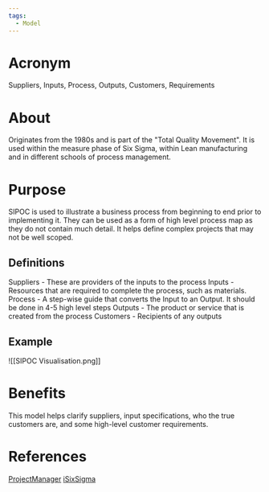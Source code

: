 ```yaml
---
tags:
  - Model
---
```

# Acronym
Suppliers, Inputs, Process, Outputs, Customers, Requirements 
# About
Originates from the 1980s and is part of the "Total Quality Movement". It is used within the measure phase of Six Sigma, within Lean manufacturing and in different schools of process management.
# Purpose
SIPOC is used to illustrate a business process from beginning to end prior to implementing it. They can be used as a form of high level process map as they do not contain much detail. It helps define complex projects that may not be well scoped.
## Definitions
Suppliers - These are providers of the inputs to the process
Inputs - Resources that are required to complete the process, such as materials.
Process - A step-wise guide that converts the Input to an Output. It should be done in 4-5 high level steps
Outputs - The product or service that is created from the process
Customers - Recipients of any outputs
## Example
![[SIPOC Visualisation.png]]

# Benefits
This model helps clarify suppliers, input specifications, who the true customers are, and some high-level customer requirements.
# References
[ProjectManager](https://www.projectmanager.com/training/what-is-sipoc)
[iSixSigma](https://www.isixsigma.com/sipoc-copis/sipoc-diagram/)
